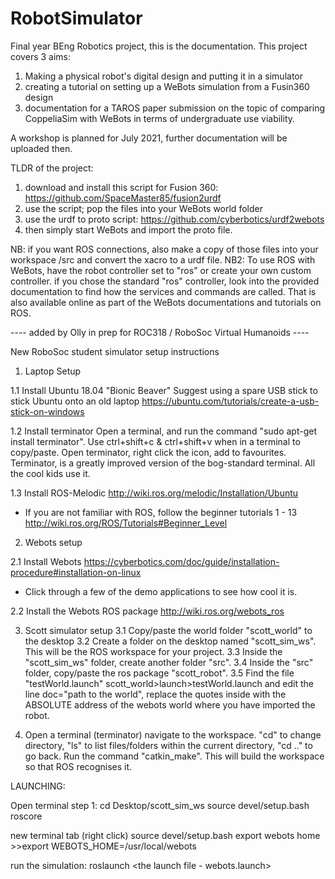 # RobotSimulator
Final year BEng Robotics project, this is the documentation.
This project covers 3 aims:

1) Making a physical robot's digital design and putting it in a simulator
2) creating a tutorial on setting up a WeBots simulation from a Fusin360 design
3) documentation for a TAROS paper submission on the topic of comparing CoppeliaSim with WeBots in terms of undergraduate use viability.


A workshop is planned for July 2021, further documentation will be uploaded then.


TLDR of the project:

1) download and install this script for Fusion 360: https://github.com/SpaceMaster85/fusion2urdf
2) use the script; pop the files into your WeBots world folder
3) use the urdf to proto script: https://github.com/cyberbotics/urdf2webots
4) then simply start WeBots and import the proto file.

NB: if you want ROS connections, also make a copy of those files into your workspace /src and convert the xacro to a urdf file.
NB2: To use ROS with WeBots, have the robot controller set to "ros" or create your own custom controller. if you chose the standard "ros" controller, look into the provided documentation to find how the services and commands are called. That is also available online as part of the WeBots documentations and tutorials on ROS.


---- added by Olly in prep for ROC318 / RoboSoc Virtual Humanoids ----

New RoboSoc student simulator setup instructions

1. Laptop Setup

1.1 Install Ubuntu 18.04 "Bionic Beaver" Suggest using a spare USB stick to stick Ubuntu onto an old laptop
https://ubuntu.com/tutorials/create-a-usb-stick-on-windows

1.2 Install terminator
Open a terminal, and run the command "sudo apt-get install terminator". Use ctrl+shift+c & ctrl+shift+v when in a terminal to copy/paste.
Open terminator, right click the icon, add to favourites. Terminator, is a greatly improved version of the bog-standard terminal. All the cool kids use it.

1.3 Install ROS-Melodic 
http://wiki.ros.org/melodic/Installation/Ubuntu
- If you are not familiar with ROS, follow the beginner tutorials 1 - 13 http://wiki.ros.org/ROS/Tutorials#Beginner_Level

2. Webots setup

2.1 Install Webots
https://cyberbotics.com/doc/guide/installation-procedure#installation-on-linux
- Click through a few of the demo applications to see how cool it is.

2.2 Install the Webots ROS package
http://wiki.ros.org/webots_ros

3. Scott simulator setup
3.1 Copy/paste the world folder "scott_world" to the desktop
3.2 Create a folder on the desktop named "scott_sim_ws". This will be the ROS workspace for your project.
3.3 Inside the "scott_sim_ws" folder, create another folder "src".
3.4 Inside the "src" folder, copy/paste the ros package "scott_robot".
3.5 Find the file "testWorld.launch" scott_world>launch>testWorld.launch and edit the line
doc="path to the world", replace the quotes inside with the ABSOLUTE address of the webots world where you have imported the robot.


3. Open a terminal (terminator) navigate to the workspace. 
"cd" to change directory, "ls" to list files/folders within the current directory, "cd .." to go back.
Run the command "catkin_make". This will build the workspace so that ROS recognises it.


LAUNCHING:

Open terminal
step 1: cd Desktop/scott_sim_ws
source devel/setup.bash
roscore

new terminal tab (right click)
source devel/setup.bash
export webots home  >>export WEBOTS_HOME=/usr/local/webots

run the simulation: roslaunch <ros package name> <the launch file - webots.launch>



